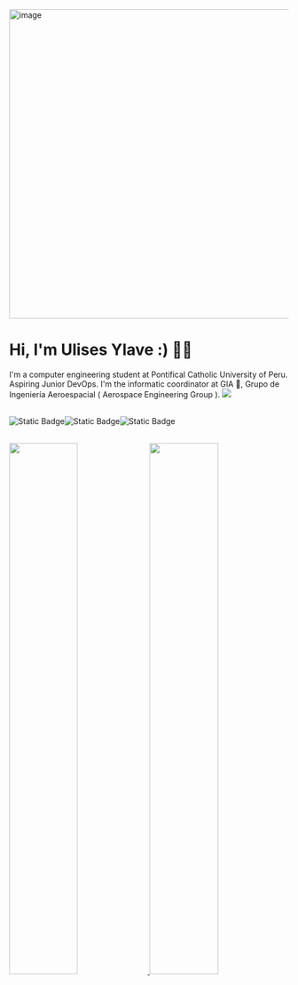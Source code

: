 <img width="1046" height="557" alt="image" src="https://github.com/user-attachments/assets/7fafbaa6-b414-4713-ae9c-fa6e421ae1c4" />

# Hi, I'm Ulises Ylave :) 🧑‍🚀

I'm a computer engineering student at Pontifical Catholic University of Peru. Aspiring Junior DevOps. I'm the informatic coordinator at GIA 🚀, Grupo de Ingeniería Aeroespacial ( Aerospace Engineering Group ).
<img src="https://user-images.githubusercontent.com/73097560/115834477-dbab4500-a447-11eb-908a-139a6edaec5c.gif"><br><br>
<div style=" display: flex; flex-direction: row;" >
  <img alt="Static Badge" src="https://img.shields.io/badge/build-UlisesYlave-brightgreen?style=flat&label=Portfolio&labelColor=%23020919&color=%232EA062&cacheSeconds=3600&link=https%3A%2F%2Fbraulioulises.vercel.app">
  <img alt="Static Badge" src="https://img.shields.io/badge/build-profile-brightgreen?style=flat&logo=Linkedin&logoColor=white&logoSize=auto&label=Linkedin&labelColor=%23020919&color=%2300548c&cacheSeconds=3600&link=https%3A%2F%2Fwww.linkedin.com/in/braulioantayhua/">
  <img alt="Static Badge" src="https://img.shields.io/badge/build-follow-brightgreen?style=flat&logo=instagram&logoColor=white&logoSize=auto&label=StrokerInk&labelColor=%23020919&color=%232EA062&cacheSeconds=3600&link=https%3A%2F%2Fwww.instagram.com%2Fstrokerink%2F">
</div>

<br/>
<p align="left">
  <a href="braulioulises.vercel.app">
  <img width="49.5%" src="https://github-readme-stats.vercel.app/api?username=ulisesylave&show_icons=true&theme=gruvbox&hide_border=true" />
    <img width="49.5%" src="https://github-readme-streak-stats.herokuapp.com/?user=ulisesylave&theme=gruvbox&hide_border=true" />
  </a>
</p>
<br>



